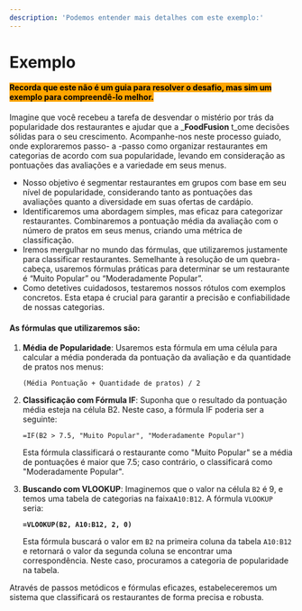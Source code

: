 ```yaml
---
description: 'Podemos entender mais detalhes com este exemplo:'
---
```


# Exemplo

#### <mark style="background-color:orange;">Recorda que este não é um guia para resolver o desafio, mas sim um exemplo para compreendê-lo  melhor.</mark>

Imagine que você recebeu a tarefa de desvendar o mistério por trás da popularidade dos restaurantes e ajudar que a  _**FoodFusion** t_ome decisões sólidas para o seu crescimento. Acompanhe-nos neste processo guiado, onde exploraremos passo- a -passo como organizar restaurantes em categorias de acordo com sua popularidade, levando em consideração as pontuações das avaliações e a variedade em seus menus.

* Nosso objetivo é segmentar restaurantes em grupos com base em seu nível de popularidade, considerando tanto as pontuações das avaliações quanto a diversidade em suas ofertas de cardápio.
* Identificaremos uma abordagem simples, mas eficaz para categorizar restaurantes. Combinaremos a pontuação média da avaliação com o número de pratos em seus menus, criando uma métrica de classificação.
* Iremos mergulhar no mundo das fórmulas, que utilizaremos justamente para classificar restaurantes. Semelhante à resolução de um quebra-cabeça, usaremos fórmulas práticas para determinar se um restaurante é “Muito Popular” ou “Moderadamente Popular”.
* Como detetives cuidadosos, testaremos nossos rótulos com exemplos concretos. Esta etapa é crucial para garantir a precisão e confiabilidade de nossas categorias.

#### As fórmulas que utilizaremos são:

1.  **Média de Popularidade**: Usaremos esta fórmula em uma célula para calcular a média ponderada da pontuação da avaliação e da quantidade de pratos nos menus:

    ```excel-formula
    (Média Pontuação + Quantidade de pratos) / 2
    ```
2.  **Classificação com Fórmula IF**: Suponha que o resultado da pontuação média esteja na célula B2. Neste caso, a fórmula IF poderia ser a seguinte:

    ```excel-formula
    =IF(B2 > 7.5, "Muito Popular", "Moderadamente Popular")
    ```

    Esta fórmula classificará o restaurante como "Muito Popular" se a média de pontuações é maior que 7.5; caso contrário, o classificará como "Moderadamente Popular".
3.  **Buscando com VLOOKUP**: Imaginemos que o valor na célula `B2` é 9,  e temos uma tabela de categorias na faixa`A10:B12`. A fórmula `VLOOKUP` seria:

    <pre class="language-excel-formula"><code class="lang-excel-formula"><strong>=VLOOKUP(B2, A10:B12, 2, 0)
    </strong></code></pre>

    Esta fórmula buscará o valor em `B2` na primeira coluna da tabela `A10:B12` e retornará o valor  da segunda coluna se encontrar uma correspondência. Neste caso, procuramos a categoria de popularidade na tabela.

&#x20;Através de passos metódicos e fórmulas eficazes, estabeleceremos um sistema que classificará os restaurantes de forma precisa e robusta.
